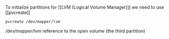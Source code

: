 To initialize partitions for [[LVM (Logical Volume Manager)]] we need to use [[pvcreate]]
```console
pvcreate /dev/mapper/lvm
```
*/dev/mapper/lvm* reference to the  open volume (the third partition)